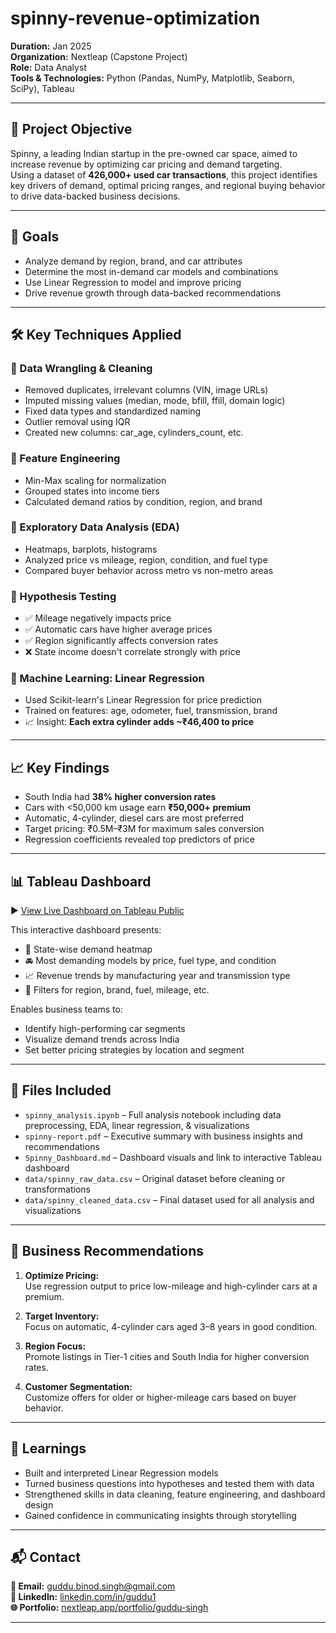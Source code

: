 # spinny-revenue-optimization

**Duration:** Jan 2025  
**Organization:** Nextleap (Capstone Project)  
**Role:** Data Analyst  
**Tools & Technologies:** Python (Pandas, NumPy, Matplotlib, Seaborn, SciPy), Tableau

---

## 📌 Project Objective

Spinny, a leading Indian startup in the pre-owned car space, aimed to increase revenue by optimizing car pricing and demand targeting.  
Using a dataset of **426,000+ used car transactions**, this project identifies key drivers of demand, optimal pricing ranges, and regional buying behavior to drive data-backed business decisions.

---

## 🎯 Goals

- Analyze demand by region, brand, and car attributes  
- Determine the most in-demand car models and combinations  
- Use Linear Regression to model and improve pricing  
- Drive revenue growth through data-backed recommendations  

---

## 🛠️ Key Techniques Applied

### 🔹 Data Wrangling & Cleaning
- Removed duplicates, irrelevant columns (VIN, image URLs)
- Imputed missing values (median, mode, bfill, ffill, domain logic)
- Fixed data types and standardized naming
- Outlier removal using IQR
- Created new columns: car_age, cylinders_count, etc.

### 🔹 Feature Engineering
- Min-Max scaling for normalization  
- Grouped states into income tiers  
- Calculated demand ratios by condition, region, and brand  

### 🔹 Exploratory Data Analysis (EDA)
- Heatmaps, barplots, histograms  
- Analyzed price vs mileage, region, condition, and fuel type  
- Compared buyer behavior across metro vs non-metro areas  

### 🔹 Hypothesis Testing
- ✅ Mileage negatively impacts price  
- ✅ Automatic cars have higher average prices  
- ✅ Region significantly affects conversion rates  
- ❌ State income doesn't correlate strongly with price

### 🔹 Machine Learning: Linear Regression
- Used Scikit-learn's Linear Regression for price prediction  
- Trained on features: age, odometer, fuel, transmission, brand  
- 📈 Insight: **Each extra cylinder adds ~₹46,400 to price**

---

## 📈 Key Findings

- South India had **38% higher conversion rates**  
- Cars with <50,000 km usage earn **₹50,000+ premium**  
- Automatic, 4-cylinder, diesel cars are most preferred  
- Target pricing: ₹0.5M–₹3M for maximum sales conversion  
- Regression coefficients revealed top predictors of price  

---

## 📊 Tableau Dashboard

▶️ [View Live Dashboard on Tableau Public](https://public.tableau.com/app/profile/guddu.singh8325/vizzes)

This interactive dashboard presents:
- 📍 State-wise demand heatmap  
- 🚘 Most demanding models by price, fuel type, and condition  
- 📈 Revenue trends by manufacturing year and transmission type  
- 🎯 Filters for region, brand, fuel, mileage, etc.

Enables business teams to:
- Identify high-performing car segments  
- Visualize demand trends across India  
- Set better pricing strategies by location and segment

---

## 📂 Files Included

- `spinny_analysis.ipynb` – Full analysis notebook including data preprocessing, EDA, linear regression, & visualizations
- `spinny-report.pdf` – Executive summary with business insights and recommendations  
- `Spinny_Dashboard.md` – Dashboard visuals and link to interactive Tableau dashboard  
- `data/spinny_raw_data.csv` – Original dataset before cleaning or transformations  
- `data/spinny_cleaned_data.csv` – Final dataset used for all analysis and visualizations

---

## 📌 Business Recommendations

1. **Optimize Pricing:**  
   Use regression output to price low-mileage and high-cylinder cars at a premium.

2. **Target Inventory:**  
   Focus on automatic, 4-cylinder cars aged 3–8 years in good condition.

3. **Region Focus:**  
   Promote listings in Tier-1 cities and South India for higher conversion rates.

4. **Customer Segmentation:**  
   Customize offers for older or higher-mileage cars based on buyer behavior.

---

## 🧠 Learnings

- Built and interpreted Linear Regression models  
- Turned business questions into hypotheses and tested them with data  
- Strengthened skills in data cleaning, feature engineering, and dashboard design  
- Gained confidence in communicating insights through storytelling

---

## 📬 Contact

**📧 Email:** [guddu.binod.singh@gmail.com](mailto:guddu.binod.singh@gmail.com)  
**🔗 LinkedIn:** [linkedin.com/in/guddu1](https://www.linkedin.com/in/guddu1)  
**🌐 Portfolio:** [nextleap.app/portfolio/guddu-singh](https://nextleap.app/portfolio/guddu-singh)

---

